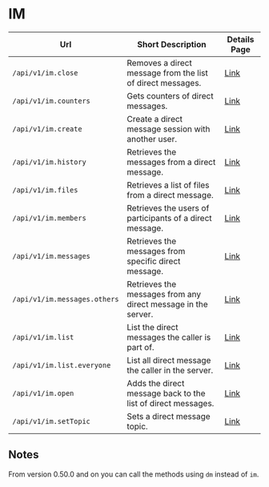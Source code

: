 # IM

| Url                          | Short Description                                             | Details Page               |
| ---------------------------- | ------------------------------------------------------------- | -------------------------- |
| `/api/v1/im.close`           | Removes a direct message from the list of direct messages.    | [Link](close.md)           |
| `/api/v1/im.counters`        | Gets counters of direct messages.                             | [Link](counters.md)        |
| `/api/v1/im.create`          | Create a direct message session with another user.            | [Link](create.md)          |
| `/api/v1/im.history`         | Retrieves the messages from a direct message.                 | [Link](history.md)         |
| `/api/v1/im.files`           | Retrieves a list of files from a direct message.              | [Link](files.md)           |
| `/api/v1/im.members`         | Retrieves the users of participants of a direct message.      | [Link](members.md)         |
| `/api/v1/im.messages`        | Retrieves the messages from specific direct message.          | [Link](messages.md)        |
| `/api/v1/im.messages.others` | Retrieves the messages from any direct message in the server. | [Link](messages-others.md) |
| `/api/v1/im.list`            | List the direct messages the caller is part of.               | [Link](list.md)            |
| `/api/v1/im.list.everyone`   | List all direct message the caller in the server.             | [Link](list-everyone.md)   |
| `/api/v1/im.open`            | Adds the direct message back to the list of direct messages.  | [Link](open.md)            |
| `/api/v1/im.setTopic`        | Sets a direct message topic.                                  | [Link](settopic.md)        |

## Notes

From version 0.50.0 and on you can call the methods using `dm` instead of `im`.
